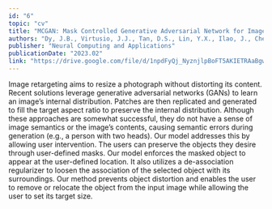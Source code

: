 ```yaml
---
id: "6"
topic: "cv"
title: "MCGAN: Mask Controlled Generative Adversarial Network for Image Retargeting"
authors: "Dy, J.B., Virtusio, J.J., Tan, D.S., Lin, Y.X., Ilao, J., Chen, Y.Y., Hua, K.L. "
publisher: "Neural Computing and Applications"
publicationDate: "2023.02"
link: "https://drive.google.com/file/d/1npdFyQj_NyznjlpBoFT5AKIETRAaBgwE/view?usp=sharing"
---
```


Image retargeting aims to resize a photograph without distorting its content. Recent solutions leverage generative adversarial networks (GANs) to learn an image’s internal distribution. Patches are then replicated and generated to fill the target aspect ratio to preserve the internal distribution. Although these approaches are somewhat successful, they do not have a sense of image semantics or the image’s contents, causing semantic errors during generation (e.g., a person with two heads). Our model addresses this by allowing user intervention. The users can preserve the objects they desire through user-defined masks. Our model enforces the masked object to appear at the user-defined location. It also utilizes a de-association regularizer to loosen the association of the selected object with its surroundings. Our method prevents object distortion and enables the user to remove or relocate the object from the input image while allowing the user to set its target size.

